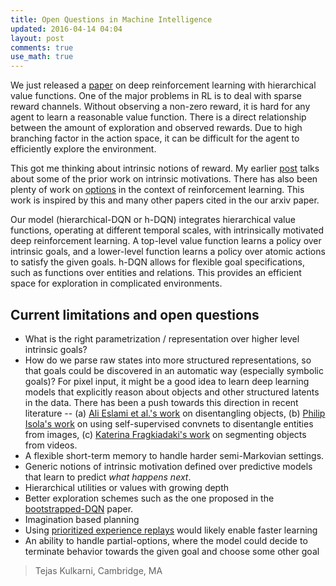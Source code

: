 ```yaml
---
title: Open Questions in Machine Intelligence
updated: 2016-04-14 04:04
layout: post
comments: true
use_math: true
---
```


We just released a [paper](http://arxiv.org/abs/1604.06057) on deep reinforcement learning with hierarchical value functions. 
One of the major problems in RL is to deal with sparse reward channels. 
Without observing a non-zero reward, it is hard for any agent to learn a reasonable value function.
There is a direct relationship between the amount of exploration and observed rewards. 
Due to high branching factor in the action space, it can be difficult for the agent to efficiently explore the environment. 

This got me thinking about intrinsic notions of reward. 
My earlier [post](http://mrkulk.github.io/notes/open-questions-ai) talks about some of the prior work on intrinsic motivations. 
There has also been plenty of work on [options](https://papers.nips.cc/paper/5590-universal-option-models.pdf) in the context of reinforcement learning. 
This work is inspired by this and many other papers cited in the our arxiv paper. 

Our model (hierarchical-DQN or h-DQN) integrates hierarchical value functions, operating at different temporal scales, with intrinsically motivated deep reinforcement learning. 
A top-level value function learns a policy over intrinsic goals, and a lower-level function learns a policy over atomic actions to satisfy the given goals. 
h-DQN allows for flexible goal specifications, such as functions over entities and relations. 
This provides an efficient space for exploration in complicated environments.

## Current limitations and open questions
- What is the right parametrization / representation over higher level intrinsic goals?
- How do we parse raw states into more structured representations, so that goals could be discovered in an automatic way (especially symbolic goals)? For pixel input, it might be a good idea to learn deep learning models that explicitly reason about objects and other structured latents in the data. There has been a push towards this direction in recent literature -- (a) [Ali Eslami et al.'s work](http://arkitus.com/files/arxiv-attend-infer-repeat.pdf) on disentangling objects, (b) [Philip Isola's work](http://arxiv.org/abs/1511.06811) on using self-supervised convnets to disentangle entities from images, (c) [Katerina Fragkiadaki's work](http://www.cs.berkeley.edu/~katef/papers/CVPR2015_LearnVideoSegment.pdf) on segmenting objects from videos. 
- A flexible short-term memory to handle harder semi-Markovian settings.
- Generic notions of intrinsic motivation defined over predictive models that learn to predict _what happens next_.
- Hierarchical utilities or values with growing depth
- Better exploration schemes such as the one proposed in the [bootstrapped-DQN](http://arxiv.org/pdf/1602.04621v1.pdf) paper. 
- Imagination based planning
- Using [prioritized experience replays](http://arxiv.org/abs/1511.05952) would likely enable faster learning
- An ability to handle partial-options, where the model could decide to terminate behavior towards the given goal and choose some other goal

> Tejas Kulkarni, Cambridge, MA
